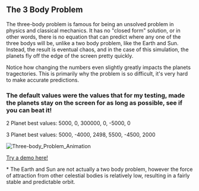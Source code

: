 <h2>The 3 Body Problem</h2>
        <p>
            The three-body problem is famous for being an unsolved problem in physics and classical mechanics. It has
            no "closed form" solution, or in other words, there is no equation that can predict where any one of the three
            bodys will be, unlike a two body problem, like the Earth and Sun. Instead, the result is eventual chaos, and in
            the case of this simulation, the planets fly off the edge of the screen pretty quickly.
        </p>
        <p>
            Notice how changing the numbers even slightly greatly impacts the planets tragectories. This is primarily why the problem
            is so difficult, it's very hard to make accurate predictions. 
        </p>
        <h3>
            The default values were the values that for my testing, made the planets stay on the screen for as 
            long as possible, see if you can beat it!
        </h3>
        <p>
            2 Planet best values: 5000, 0, 300000, 0, -5000, 0
        </p>
        <p>
            3 Planet best values: 5000, -4000, 2498, 5500, -4500, 2000
        </p>
        
![Three-body_Problem_Animation](https://github.com/IanP07/PlanetSim/assets/150859108/97980560-b1e8-4229-ae38-ac3f6532be13)

<a href="https://3bodysim.netlify.app/">Try a demo here!</a>
        
<p>  * The Earth and Sun are not actually a two body problem, however the force of attraction from other celestial
            bodies is relatively low, resulting in a fairly stable and predictable orbit. 
</p>

   
    
